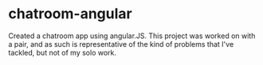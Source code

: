 # chatroom-angular

Created a chatroom app using angular.JS. 
This project was worked on with a pair, and as such is representative of the kind of problems that I've tackled, but not of my solo work.
